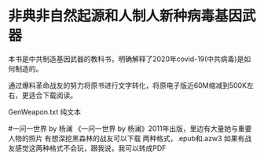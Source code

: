# 非典非自然起源和人制人新种病毒基因武器  
本书是中共制造基因武器的教科书，明确解释了2020年covid-19(中共病毒)是如何制造的。  

通过爆料革命战友的努力将原书进行文字转化，将原电子版近60M缩减到500K左右，更适合下载阅读。  

GenWeapon.txt 纯文本

#一问一世界 by 杨澜
《一问一世界 by 杨澜》2011年出版，里边有大量她与重要人物的照片
有想深挖黑森林的战友可以下载
两种格式，.epub和.azw3
如果有战友感觉这两种格式不会玩，跟我说，我可以转成PDF

